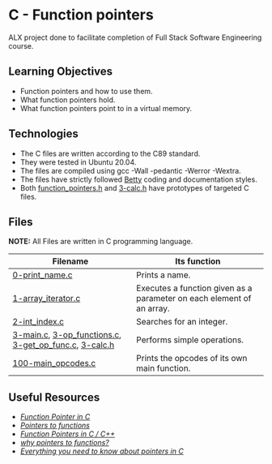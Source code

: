 # C - Function pointers
ALX project done to facilitate completion of Full Stack Software Engineering course.

## Learning Objectives
* Function pointers and how to use them.
* What function pointers hold.
* What function pointers point to in a virtual memory.

## Technologies
* The C files are written according to the C89 standard.
* They were tested in Ubuntu 20.04.
* The files are compiled using gcc -Wall -pedantic -Werror -Wextra.
* The files have strictly followed [Betty](https://github.com/holbertonschool/Betty) coding and documentation styles.
* Both [function_pointers.h](https://github.com/MamaiTheCoder/alx-low_level_programming/blob/master/0x0F-function_pointers/function_pointers.h) and  [3-calc.h](https://github.com/MamaiTheCoder/alx-low_level_programming/blob/master/0x0F-function_pointers/3-calc.h) have prototypes of targeted C files.

## Files
**NOTE:** All Files are written in C programming language.

| **Filename** | **Its function** |
| ----------- | ----------- |
| [0-print_name.c](https://github.com/MamaiTheCoder/alx-low_level_programming/blob/master/0x0F-function_pointers/0-print_name.c) | Prints a name. |
| [1-array_iterator.c](https://github.com/MamaiTheCoder/alx-low_level_programming/blob/master/0x0F-function_pointers/1-array_iterator.c) | Executes a function given as a parameter on each element of an array. |
| [2-int_index.c](https://github.com/MamaiTheCoder/alx-low_level_programming/blob/master/0x0F-function_pointers/2-int_index.c) | Searches for an integer. |
| [3-main.c](https://github.com/MamaiTheCoder/alx-low_level_programming/blob/master/0x0F-function_pointers/3-main.c), [3-op_functions.c](https://github.com/MamaiTheCoder/alx-low_level_programming/blob/master/0x0F-function_pointers/3-op_functions.c), [3-get_op_func.c](https://github.com/MamaiTheCoder/alx-low_level_programming/blob/master/0x0F-function_pointers/3-get_op_func.c), [3-calc.h](https://github.com/MamaiTheCoder/alx-low_level_programming/blob/master/0x0F-function_pointers/3-calc.h) | Performs simple operations. |
| [100-main_opcodes.c](https://github.com/MamaiTheCoder/alx-low_level_programming/blob/master/0x0F-function_pointers/100-main_opcodes.c) | Prints the opcodes of its own main function. |

## Useful Resources
* [*Function Pointer in C*](https://www.geeksforgeeks.org/function-pointer-in-c/)
* [*Pointers to functions*](https://publications.gbdirect.co.uk//c_book/chapter5/function_pointers.html)
* [*Function Pointers in C / C++*](https://www.youtube.com/watch?v=ynYtgGUNelE)
* [*why pointers to functions?*](https://www.youtube.com/watch?v=sxTFSDAZM8s)
* [*Everything you need to know about pointers in C*](https://boredzo.org/pointers/)

